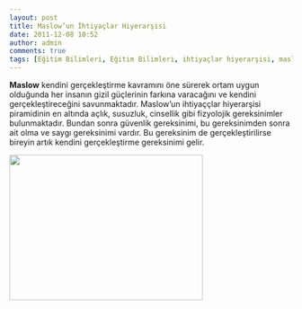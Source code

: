 ```yaml
---
layout: post
title: Maslow’un İhtiyaçlar Hiyerarşisi
date: 2011-12-08 10:52
author: admin
comments: true
tags: [Eğitim Bilimleri, Eğitim Bilimleri, ihtiyaçlar hiyerarşisi, maslov öğrenme]
---
```

<strong>Maslow</strong> kendini gerçekleştirme kavramını öne sürerek ortam uygun olduğunda her insanın gizil güçlerinin farkına varacağını ve kendini gerçekleştireceğini savunmaktadır. Maslow’un ihtiyaççlar hiyerarşisi piramidinin en altında açlık, susuzluk, cinsellik gibi fizyolojik gereksinimler bulunmaktadır. Bundan sonra güvenlik gereksinimi, bu gereksinimden sonra ait olma ve saygı gereksinimi vardır. Bu gereksinim de gerçekleştirilirse bireyin artık kendini gerçekleştirme gereksinimi gelir.

<a href="http://www.egitimvaktim.com/dosyalar/2011/12/maslov-ihtiyac-hiyarersi.bmp"><img class="alignnone size-full wp-image-1138" title="maslov-ihtiyac-hiyarersi" src="http://www.egitimvaktim.com/dosyalar/2011/12/maslov-ihtiyac-hiyarersi.bmp" alt="" width="344" height="259" /></a>
